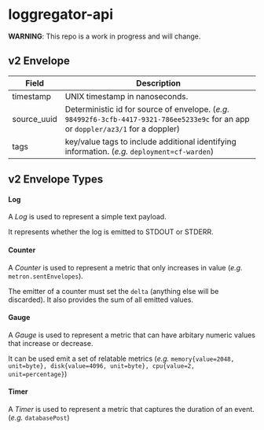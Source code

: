 # loggregator-api
**WARNING**: This repo is a work in progress and will change.

## v2 Envelope

| Field | Description |
| ----- | ----------- |
| timestamp | UNIX timestamp in nanoseconds. |
| source_uuid | Deterministic id for source of envelope. (*e.g.* `984992f6-3cfb-4417-9321-786ee5233e9c` for an app or `doppler/az3/1` for a doppler)
| tags | key/value tags to include additional identifying information. (*e.g.* `deployment=cf-warden`) |


## v2 Envelope Types

#### Log

A *Log* is used to represent a simple text payload.

It represents whether the log is emitted to STDOUT or STDERR.

#### Counter

A *Counter* is used to represent a metric that only increases in value (*e.g.* `metron.sentEnvelopes`). 

The emitter of a counter must set the `delta` (anything else will be discarded). It also provides the sum of all emitted values.

#### Gauge

A *Gauge* is used to represent a metric that can have arbitary numeric values that increase or decrease. 

It can be used emit a set of relatable metrics (*e.g.* `memory{value=2048, unit=byte}, disk{value=4096, unit=byte}, cpu{value=2, unit=percentage}`)

#### Timer

A *Timer* is used to represent a metric that captures the duration of an event. (*e.g.* `databasePost`)




